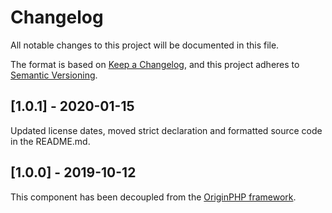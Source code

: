 # Changelog

All notable changes to this project will be documented in this file.

The format is based on [Keep a Changelog](https://keepachangelog.com/en/1.0.0/),
and this project adheres to [Semantic Versioning](https://semver.org/spec/v2.0.0.html).

## [1.0.1] - 2020-01-15

Updated license dates, moved strict declaration and formatted source code in the README.md.

## [1.0.0] - 2019-10-12

This component has been decoupled from the [OriginPHP framework](https://www.originphp.com/).
